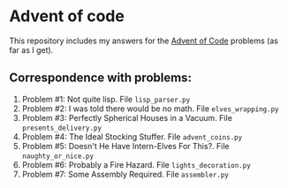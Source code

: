 # Advent of code
This repository includes my answers for the
[Advent of Code](http://http://adventofcode.com) problems (as far as I get).

## Correspondence with problems:

01. Problem \#1: Not quite lisp. File `lisp_parser.py`
02. Problem \#2: I was told there would be no math. File `elves_wrapping.py`
03. Problem \#3: Perfectly Spherical Houses in a Vacuum. File `presents_delivery.py`
04. Problem \#4: The Ideal Stocking Stuffer. File `advent_coins.py`
05. Problem \#5: Doesn't He Have Intern-Elves For This?. File `naughty_or_nice.py`
06. Problem \#6: Probably a Fire Hazard. File `lights_decoration.py`
07. Problem \#7: Some Assembly Required. File `assembler.py`
